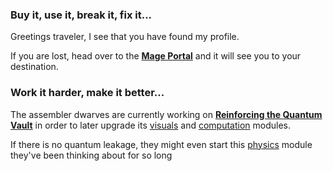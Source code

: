 ### Buy it, use it, break it, fix it...

Greetings traveler, I see that you have found my profile.

If you are lost, head over to the **[Mage Portal][0]** and it will see you to your destination.

### Work it harder, make it better...

The assembler dwarves are currently working on **[Reinforcing the Quantum Vault][1]** in order to later upgrade its [visuals][2] and [computation][3] modules.

If there is no quantum leakage, they might even start this [physics][4] module they've been thinking about for so long


[0]: https://github.com/FlavorlessQuark/Mage_Portal
[1]: https://github.com/FlavorlessQuark/Quantum_Vault
[2]: https://github.com/FlavorlessQuark/SDL_Tools
[3]: https://github.com/FlavorlessQuark/Math_Tools
[4]: https://github.com/LumenNoctis/Physics_tools
